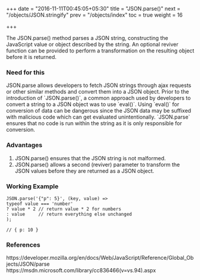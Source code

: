 +++
date = "2016-11-11T00:45:05+05:30"
title = "JSON.parse()"
next = "/objects/JSON.stringify"
prev = "/objects/index"
toc = true
weight = 16

+++

The JSON.parse() method parses a JSON string, constructing the JavaScript value or object described by the string. An optional reviver function can be provided to perform a transformation on the resulting object before it is returned.

<h3>Need for this</h3>
JSON.parse allows developers to fetch JSON strings through ajax requests or other similar methods and convert them into a JSON object. Prior to the introduction of `JSON.parse()`, a common approach used by developers to convert a string to a JSON object was to use `eval()`. Using `eval()` for conversion of data can be dangerous since the JSON data may be suffixed with malicious code which can get evaluated unintentionally. `JSON.parse` ensures that no code is run within the string as it is only responsible for conversion.

<h3>Advantages</h3>
<ol>
  <li>JSON.parse() ensures that the JSON string is not malformed.</li>
  <li>JSON.parse() allows a second (reviver) parameter to transform the JSON values before they are returned as a JSON object.</li>
</ol>

<h3>Working Example</h3>

    JSON.parse('{"p": 5}', (key, value) =>
    typeof value === 'number'
    ? value * 2 // return value * 2 for numbers
    : value     // return everything else unchanged
    );

    // { p: 10 }

<h3>References</h3>
https://developer.mozilla.org/en/docs/Web/JavaScript/Reference/Global_Objects/JSON/parse
<br>
https://msdn.microsoft.com/library/cc836466(v=vs.94).aspx